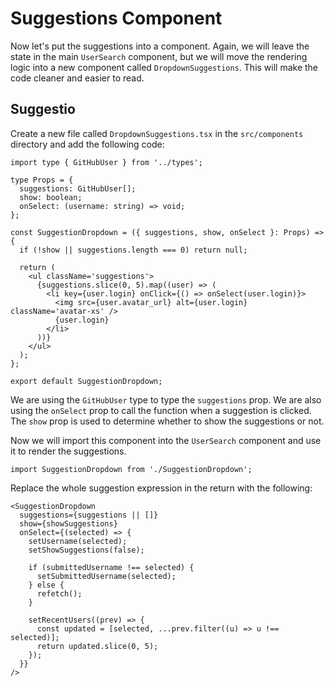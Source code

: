 # Suggestions Component

Now let's put the suggestions into a component. Again, we will leave the state in the main `UserSearch` component, but we will move the rendering logic into a new component called `DropdownSuggestions`. This will make the code cleaner and easier to read.

## Suggestio

Create a new file called `DropdownSuggestions.tsx` in the `src/components` directory and add the following code:

```tsx
import type { GitHubUser } from '../types';

type Props = {
  suggestions: GitHubUser[];
  show: boolean;
  onSelect: (username: string) => void;
};

const SuggestionDropdown = ({ suggestions, show, onSelect }: Props) => {
  if (!show || suggestions.length === 0) return null;

  return (
    <ul className='suggestions'>
      {suggestions.slice(0, 5).map((user) => (
        <li key={user.login} onClick={() => onSelect(user.login)}>
          <img src={user.avatar_url} alt={user.login} className='avatar-xs' />
          {user.login}
        </li>
      ))}
    </ul>
  );
};

export default SuggestionDropdown;
```

We are using the `GitHubUser` type to type the `suggestions` prop. We are also using the `onSelect` prop to call the function when a suggestion is clicked. The `show` prop is used to determine whether to show the suggestions or not.

Now we will import this component into the `UserSearch` component and use it to render the suggestions.

```tsx
import SuggestionDropdown from './SuggestionDropdown';
```

Replace the whole suggestion expression in the return with the following:

```tsx
<SuggestionDropdown
  suggestions={suggestions || []}
  show={showSuggestions}
  onSelect={(selected) => {
    setUsername(selected);
    setShowSuggestions(false);

    if (submittedUsername !== selected) {
      setSubmittedUsername(selected);
    } else {
      refetch();
    }

    setRecentUsers((prev) => {
      const updated = [selected, ...prev.filter((u) => u !== selected)];
      return updated.slice(0, 5);
    });
  }}
/>
```
